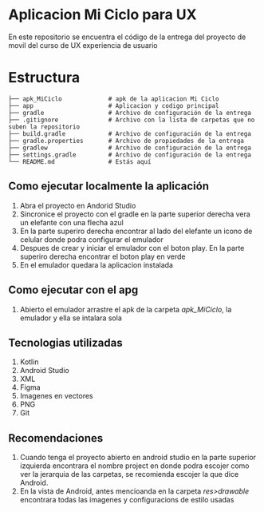 # Aplicacion Mi Ciclo para UX

En este repositorio se encuentra el código de la
entrega del proyecto de movil del curso de UX experiencia de usuario 


# Estructura
````
├── apk_MiCiclo             # apk de la aplicacion Mi Ciclo 
├── app                     # Aplicacion y codigo principal
├── gradle                  # Archivo de configuración de la entrega
├── .gitignore              # Archivo con la lista de carpetas que no suben la repositorio
├── build.gradle            # Archivo de configuración de la entrega
├── gradle.properties       # Archivo de propiedades de la entrega
├── gradlew                 # Archivo de configuración de la entrega
├── settings.gradle         # Archivo de configuración de la entrega
└── README.md               # Estás aquí
````

## Como ejecutar localmente la aplicación 

1. Abra el proyecto en Andorid Studio 
2. Sincronice el proyecto con el gradle en la parte superior derecha vera un elefante con una flecha azul
3. En la parte superiro derecha encontrar al lado del elefante un icono de celular donde podra configurar el emulador
4. Despues de crear y iniciar el emulador con el boton play. En la parte superiro derecha encontrar el boton play en verde
5. En el emulador quedara la aplicacion instalada


## Como ejecutar con el apg

1. Abierto el emulador arrastre el apk de la carpeta *apk_MiCiclo*, la emulador y ella se intalara sola


## Tecnologias utilizadas
1. Kotlin
2. Android Studio
3. XML
4. Figma
5. Imagenes en vectores
6. PNG 
7. Git

## Recomendaciones
1. Cuando tenga el proyecto abierto en android studio en la parte superior izquierda encontrara el nombre
project en donde podra escojer como ver la jerarquia de las carpetas, se recomienda escojer la que dice
Android.
2. En la vista de Android, antes mencioanda en la carpeta *res>drawable* encontrara todas las imagenes y configuracions de estilo usadas 